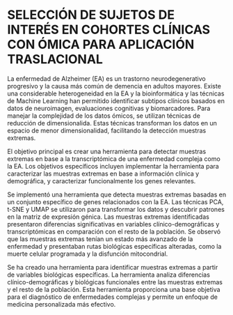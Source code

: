 # SELECCIÓN DE SUJETOS DE INTERÉS EN COHORTES CLÍNICAS CON ÓMICA PARA APLICACIÓN TRASLACIONAL

La enfermedad de Alzheimer (EA) es un trastorno neurodegenerativo progresivo y la causa más común de demencia en adultos mayores. Existe una considerable heterogeneidad en la EA y la bioinformática y las técnicas de Machine Learning han permitido identificar subtipos clínicos basados en datos de neuroimagen, evaluaciones cognitivas y biomarcadores. Para manejar la complejidad de los datos ómicos, se utilizan técnicas de reducción de dimensionalida. Estas técnicas transforman los datos en un espacio de menor dimensionalidad, facilitando la detección muestras extremas.

El objetivo principal es crear una herramienta para detectar muestras extremas en base a la transcriptómica de una enfermedad compleja como la EA. Los objetivos específicos incluyen implementar la herramienta para caracterizar las muestras extremas en base a información clínica y demográfica, y caracterizar funcionalmente los genes relevantes.

Se implementó una herramienta que detecta muestras extremas basadas en un conjunto específico de genes relacionados con la EA. Las técnicas PCA, t-SNE y UMAP se utilizaron para transformar los datos y descubrir patrones en la matriz de expresión génica. Las muestras extremas identificadas presentaron diferencias significativas en variables clínico-demográficas y transcriptómicas en comparación con el resto de la población. Se observó que las muestras extremas tenían un estado más avanzado de la enfermedad y presentaban rutas biológicas específicas alteradas, como la muerte celular programada y la disfunción mitocondrial.

Se ha creado una herramienta para identificar muestras extremas a partir de variables biológicas específicas. La herramienta analiza diferencias clínico-demográficas y biológicas funcionales entre las muestras extremas y el resto de la población. Esta herramienta proporciona una base objetiva para el diagnóstico de enfermedades complejas y permite un enfoque de medicina personalizada más efectivo.
